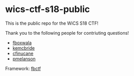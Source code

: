 # wics-ctf-s18-public
This is the public repo for the WiCS S18 CTF!

Thank you to the following people for contriuting questions! 

- [fboxwala](https://github.com/fboxwala)
- [kemcbride](https://github.com/kemcbride)
- [cfinucane](https://github.com/cfinucane)
- [pmelanson](https://github.com/pmelanson)


Framework: [fbctf](https://github.com/facebook/fbctf)
